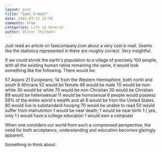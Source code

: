 ```yaml
---
layout: post
title: "Cool e-mail"
date: 2001-03-13 23:59
comments: true
categories: Life in General
author: Oliver Thylmann
---
```



Just read an article on fastcompany.com about a very cool e-mail. Seems like the statistics represented in there are roughly correct. Very insightful. 

If we could shrink the earth's population to a village of precisely 100 people, with all the existing human ratios remaining the same, it would look something like the following. There would be: 

57 Asians
21 Europeans; 14 from the Western Hemisphere, both north and south
8 Africans
52 would be female
48 would be male
70 would be non-white
30 would be white
70 would be non-Christian
30 would be Christian
89 would be heterosexual
11 would be homosexual
6 people would possess 59% of the entire world's wealth and all 6 would be from the United States.
80 would live in substandard housing
70 would be unable to read
50 would suffer from malnutrition
1 would be near death; 1 would be near birth
1 ( yes, only 1 ) would have a college education
1 would own a computer


When one considers our world from such a compressed perspective, the need for both acceptance, understanding and education becomes glaringly apparent. 

Something to think about.


